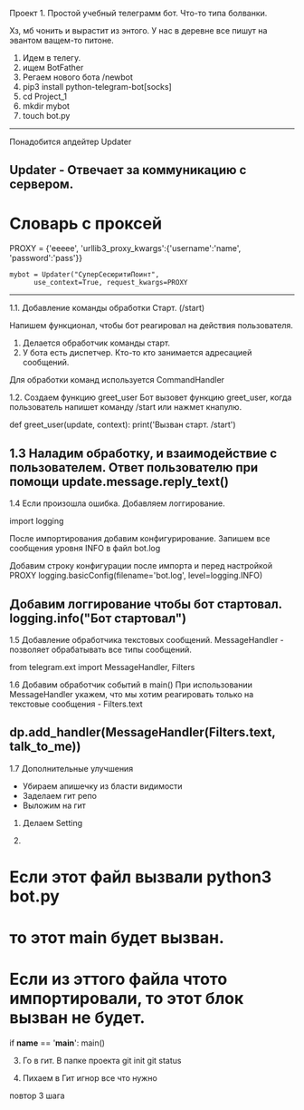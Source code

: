 Проект 1.
Простой учебный телеграмм бот. Что-то типа болванки.

Хз, мб чонить и вырастит из энтого.
У нас в деревне все пишут на эвантом ващем-то питоне.

1. Идем в телегу.
2. ищем BotFather
3. Регаем нового бота /newbot
4. pip3 install python-telegram-bot[socks]
5. cd Project_1
6. mkdir mybot
7. touch bot.py
------------------------------
Понадобится апдейтер Updater

Updater - Отвечает за коммуникацию с сервером.
-----------------------------------------------------------


# Словарь с проксей
PROXY = {'eeeee',
    'urllib3_proxy_kwargs':{'username':'name', 'password':'pass'}}

    mybot = Updater("СуперСесюритиПоинт",
          use_context=True, request_kwargs=PROXY
---------------------------------------------------------------------------
1.1. Добавление команды обработки Старт. (/start)

Напишем функционал, чтобы бот реагировал на действия пользователя.
1. Делается обработчик команды старт.
2. У бота есть диспетчер. Кто-то кто занимается адресацией сообщений.

Для обработки команд используется CommandHandler

1.2. Создаем функцию greet_user
Бот вызовет  функцию greet_user, когда пользователь напишет команду /start
или нажмет кнапулю.

def greet_user(update, context):
    print('Вызван старт. /start')

1.3 Наладим обработку, и взаимодействие с пользователем.
Ответ пользователю при помощи <b>update.message.reply_text()</b>
-----------------------------------------
1.4 Если произошла ошибка. Добавляем логгирование.

import logging

После импортирования добавим конфигурирование.
Запишем все сообщения уровня INFO в файл bot.log

Добавим строку конфигурации после импорта и перед настройкой PROXY
logging.basicConfig(filename='bot.log', level=logging.INFO)

Добавим логгирование чтобы бот стартовал.
logging.info("Бот стартовал")
----------------------
1.5 Добавление обработчика текстовых сообщений.
MessageHandler - позволяет обрабатывать все типы сообщений.

from telegram.ext import MessageHandler, Filters

1.6 Добавим обработчик событий в main()
При использовании MessageHandler укажем, что мы хотим реагировать только
на текстовые сообщения - Filters.text

dp.add_handler(MessageHandler(Filters.text, talk_to_me))
---------------------------------------------------------------------------
1.7 Дополнительные улучшения
- Убираем апишечку из бласти видимости
- Заделаем гит репо
- Выложим на гит

1. Делаем Setting

2.
# Если этот файл вызвали python3 bot.py
# то этот main будет вызван.
# Если из эттого файла чтото импортировали, то этот блок вызван не будет.
if __name__ == '__main__':
    main()

3. Го в гит.
В папке проекта
git init
git status

4. Пихаем в Гит игнор все что нужно

повтор 3 шага
